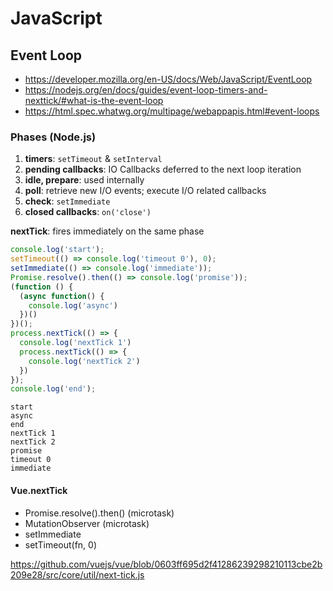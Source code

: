 # JavaScript

## Event Loop

- https://developer.mozilla.org/en-US/docs/Web/JavaScript/EventLoop
- https://nodejs.org/en/docs/guides/event-loop-timers-and-nexttick/#what-is-the-event-loop
- https://html.spec.whatwg.org/multipage/webappapis.html#event-loops

### Phases (Node.js)

1. **timers**: `setTimeout` & `setInterval`
2. **pending callbacks**: IO Callbacks deferred to the next loop iteration
3. **idle, prepare**: used internally
4. **poll**: retrieve new I/O events; execute I/O related callbacks
5. **check**: `setImmediate`
6. **closed callbacks**: `on('close')`

**nextTick**: fires immediately on the same phase

```javascript
console.log('start');
setTimeout(() => console.log('timeout 0'), 0);
setImmediate(() => console.log('immediate'));
Promise.resolve().then(() => console.log('promise'));
(function () { 
  (async function() { 
    console.log('async') 
  })() 
})();
process.nextTick(() => {
  console.log('nextTick 1')
  process.nextTick(() => {
    console.log('nextTick 2')
  })
});
console.log('end');
```

```
start
async
end
nextTick 1
nextTick 2
promise
timeout 0
immediate
```

#### Vue.nextTick

- Promise.resolve().then() (microtask)
- MutationObserver (microtask)
- setImmediate
- setTimeout(fn, 0)

https://github.com/vuejs/vue/blob/0603ff695d2f41286239298210113cbe2b209e28/src/core/util/next-tick.js
